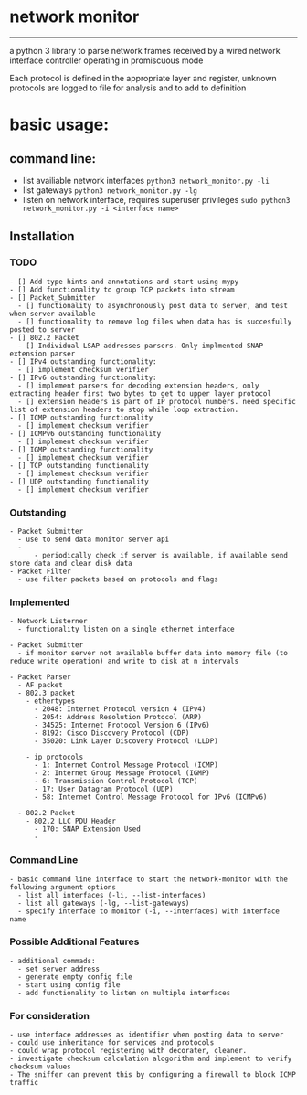 # network monitor
---
a python 3 library to parse network frames received by a wired network interface controller operating in promiscuous mode

Each protocol is defined in the appropriate layer and register, unknown protocols are logged to file for analysis and to add to definition

# basic usage:

## command line:
  - list availiable network interfaces
  `python3 network_monitor.py -li` 
  - list gateways
  `python3 network_monitor.py -lg`
  - listen on network interface, requires superuser privileges
  `sudo python3 network_monitor.py -i <interface name> `
## Installation

### TODO

    - [] Add type hints and annotations and start using mypy
    - [] Add functionality to group TCP packets into stream
    - [] Packet_Submitter
      - [] functionality to asynchronously post data to server, and test when server available
      - [] functionality to remove log files when data has is succesfully posted to server
    - [] 802.2 Packet
      - [] Individual LSAP addresses parsers. Only implmented SNAP extension parser
    - [] IPv4 outstanding functionality:
      - [] implement checksum verifier
    - [] IPv6 outstanding functionality:
      - [] implement parsers for decoding extension headers, only extracting header first two bytes to get to upper layer protocol
      - [] extension headers is part of IP protocol numbers. need specific list of extension headers to stop while loop extraction.
    - [] ICMP outstanding functionality
      - [] implement checksum verifier
    - [] ICMPv6 outstanding functionality
      - [] implement checksum verifier
    - [] IGMP outstanding functionality
      - [] implement checksum verifier
    - [] TCP outstanding functionality
      - [] implement checksum verifier
    - [] UDP outstanding functionality 
      - [] implement checksum verifier

### Outstanding
    - Packet Submitter
      - use to send data monitor server api
      - 
          - periodically check if server is available, if available send store data and clear disk data
    - Packet Filter
      - use filter packets based on protocols and flags

### Implemented

    - Network Listerner
      - functionality listen on a single ethernet interface
    
    - Packet Submitter
      - if monitor server not available buffer data into memory file (to reduce write operation) and write to disk at n intervals 

    - Packet Parser
      - AF packet
      - 802.3 packet
        - ethertypes
          - 2048: Internet Protocol version 4 (IPv4)
          - 2054: Address Resolution Protocol (ARP)
          - 34525: Internet Protocol Version 6 (IPv6)
          - 8192: Cisco Discovery Protocol (CDP)
          - 35020: Link Layer Discovery Protocol (LLDP)
        
        - ip protocols
          - 1: Internet Control Message Protocol (ICMP)
          - 2: Internet Group Message Protocol (IGMP)
          - 6: Transmission Control Protocol (TCP)
          - 17: User Datagram Protocol (UDP)
          - 58: Internet Control Message Protocol for IPv6 (ICMPv6)
          
      - 802.2 Packet 
        - 802.2 LLC PDU Header
          - 170: SNAP Extension Used
          - 


### Command Line
    - basic command line interface to start the network-monitor with the following argument options
      - list all interfaces (-li, --list-interfaces)
      - list all gateways (-lg, --list-gateways)
      - specify interface to monitor (-i, --interfaces) with interface name
  
      

### Possible Additional Features
    - additional commads:
      - set server address
      - generate empty config file
      - start using config file
      - add functionality to listen on multiple interfaces

### For consideration 
    - use interface addresses as identifier when posting data to server
    - could use inheritance for services and protocols
    - could wrap protocol registering with decorater, cleaner.
    - investigate checksum calculation alogorithm and implement to verify checksum values
    - The sniffer can prevent this by configuring a firewall to block ICMP traffic